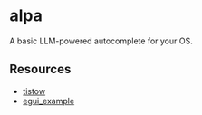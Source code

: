 # alpa

A basic LLM-powered autocomplete for your OS.

## Resources

- [tistow](https://github.com/NotNite/tistow)
- [egui_example](https://github.com/hasenbanck/egui_example)
